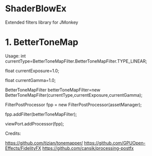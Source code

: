 # ShaderBlowEx
Extended filters library for JMonkey

# 1. BetterToneMap

Usage:
int currentType=BetterToneMapFilter.BetterToneMapFilter.TYPE_LINEAR;

float currentExposure=1.0;

float currentGamma=1.0;

BetterToneMapFilter betterToneMapFilter=new BetterToneMapFilter(currentType,currentExposure,currentGamma);

FilterPostProcessor fpp = new FilterPostProcessor(assetManager);

fpp.addFilter(betterToneMapFilter);

viewPort.addProcessor(fpp);



Credits:

https://github.com/tizian/tonemapper/
https://github.com/GPUOpen-Effects/FidelityFX
https://github.com/cansik/processing-postfx
